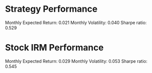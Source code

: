 # Strategy Performance
Monthly Expected Return: 0.021
Monthly Volatility: 0.040
Sharpe ratio: 0.529
# Stock IRM Performance
Monthly Expected Return: 0.029
Monthly Volatility: 0.053
Sharpe ratio: 0.545
